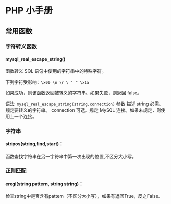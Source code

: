 # PHP 小手册

## 常用函数

### 字符转义函数

#### mysql_real_escape_string() 

函数转义 SQL 语句中使用的字符串中的特殊字符。

下列字符受影响：`\x00 \n \r \ ' " \x1a`

如果成功，则该函数返回被转义的字符串。如果失败，则返回 false。

语法: `mysql_real_escape_string(string,connection)`
参数	描述
string	必需。规定要转义的字符串。
connection	可选。规定 MySQL 连接。如果未规定，则使用上一个连接。


### 字符串

#### stripos(string,find,start)：
函数查找字符串在另一字符串中第一次出现的位置,不区分大小写。
### 正则匹配
#### eregi(string pattern, string string)：
检查string中是否含有pattern（不区分大小写），如果有返回True，反之False。